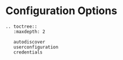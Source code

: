 # Configuration Options

```eval_rst
.. toctree::
   :maxdepth: 2

   autodiscover
   userconfiguration
   credentials
```